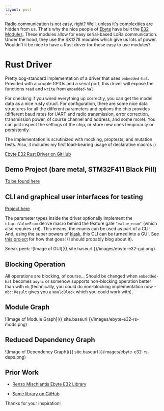 ```yaml
---
layout: post
---
```


Radio communication is not easy, right? Well, unless it's complexities are hidden from us. That's why the nice people of [Ebyte](https://www.cdebyte.com/) have built the [E32 Modules](https://www.ebyte.com/en/product-view-news.html?id=108). These modules allow for easy serial-based LoRa communication. Under the hood, they use the SX1278 modules which give us lots of power. Wouldn't it be nice to have a Rust driver for those easy to use modules?

# Rust Driver

Pretty bog-standard implementation of a driver that uses `embedded-hal`. Provided with a couple GPIOs and a serial port, this driver will expose the functions `read` and `write` from `embedded-hal`.

For checking if you wired everything up correctly, you can get the model data as a nice rusty struct. For configuration, there are some nice data structures for all the different parameters and options the chip provides (different baud rates for UART and radio transmission, error correction, transmission power, of course channel and address, and some more). You can just inspect the settings of the chip, or store new ones temporarily or persistently.

The implementation is scrutinized with mocking, proptests, and mutation tests. Also, it includes my first load-bearing usage of declarative macros :)

[Ebyte E32 Rust Driver on GitHub](https://github.com/barafael/ebyte-e32-rs)

## Demo Project (bare metal, STM32F411 Black Pill)
[To be found here](https://github.com/barafael/ebyte-e32-demo)

## CLI and graphical user interfaces for testing

[Project here](https://github.com/barafael/ebyte-e32-ui)

The parameter types inside the driver optionally implement the `clap::ValueEnum` derive macro behind the feature gate `"value_enum"` (which also requires `std`). This means, the enums can be used as part of a CLI! And, using the super powers of [klask](https://github.com/MichalGniadek/klask), this CLI can be turned into a GUI. See [this project](https://github.com/barafael/ebyte-e32-ui) for how that goes! (I should probably blog about it).

Sneak peek:
![Image of GUI]({{ site.baseurl }}/images/ebyte-e32-gui.png)

## Blocking Operation

All operations are blocking, of course... Should be changed when `embedded-hal` becomes `async` or somehow supports non-blocking operation better than with `nb` (technically, you could do non-blocking implementation now - `nb::Result` gives you a `WouldBlock` which you could work with).

## Module Graph

![Image of Module Graph]({{ site.baseurl }}/images/ebyte-e32-rs-mods.png)

## Reduced Dependency Graph

![Image of Dependency Graph]({{ site.baseurl }}/images/ebyte-e32-rs-deps.png)

## Prior Work

* [Renzo Mischiantis Ebyte E32 Library](https://www.mischianti.org/2019/10/21/lora-e32-device-for-arduino-esp32-or-esp8266-library-part-2/)

* [Same library on GitHub](https://github.com/xreef/LoRa_E32_Series_Library)

Thanks for your inspiration!
